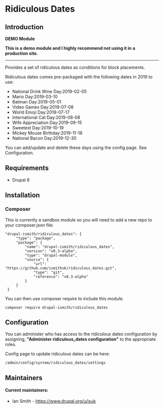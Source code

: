 # Ridiculous Dates

## Introduction

**DEMO Module**

**This is a demo module and I highly recommend not using it in a production site.**

---

Provides a set of ridiculous dates as conditions for block placements.

Ridiculous dates comes pre-packaged with the following dates in 2019 to use:

* National Drink Wine Day:2019-02-05
* Mario Day:2019-03-10
* Batman Day:2019-05-01
* Video Games Day:2019-07-08
* World Emoji Day:2019-07-17
* International Cat Day:2019-08-08
* Wife Appreciation Day:2019-09-15
* Sweetest Day:2019-10-19
* Mickey Mouse Birthday:2019-11-18
* National Bacon Day:2019-12-30

You can add/update and delete these days using the config page. See Configuration.

## Requirements
* Drupal 8

## Installation

### Composer

This is currently a sandbox module so you will need to add a new repo to your composer.json file:

```
"drupal-ismith/ridiculous_dates": {
     "type": "package",
     "package": {
         "name": "drupal-ismith/ridiculous_dates",
         "version": "v0.3-alpha",
         "type": "drupal-module",
         "source": {
             "url": "https://github.com/ismithuk/ridiculous_dates.git",
             "type": "git",
             "reference": "v0.3-alpha"
         }
     }
 }
```

You can then use composer require to include this module.

`composer require drupal-ismith/ridiculous_dates`

## Configuration

You can administer who has access to the ridiculous dates configuration by assigning, **"Administer ridiculous_dates configuration"** to the appropriate roles.

Config page to update ridiculous dates can be here:

`/admin/config/system/ridiculous_dates/settings`


## Maintainers

#### Current maintainers:
 * Ian Smith - https://www.drupal.org/u/isuk